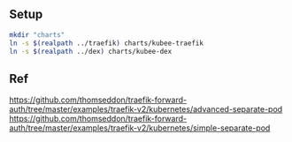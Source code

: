 

## Setup

```bash
mkdir "charts"
ln -s $(realpath ../traefik) charts/kubee-traefik
ln -s $(realpath ../dex) charts/kubee-dex
```

## Ref
https://github.com/thomseddon/traefik-forward-auth/tree/master/examples/traefik-v2/kubernetes/advanced-separate-pod
https://github.com/thomseddon/traefik-forward-auth/tree/master/examples/traefik-v2/kubernetes/simple-separate-pod
